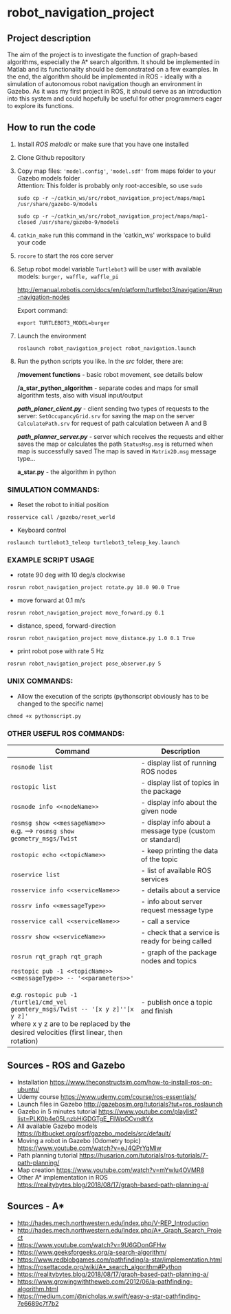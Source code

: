 # robot_navigation_project

## Project description
The aim of the project is to investigate the function of graph-based algorithms, 
especially the A* search algorithm. It should be implemented in Matlab and its functionality 
should be demonstrated on a few examples. In the end, the algorithm should be implemented in 
ROS - ideally with a simulation of autonomous robot navigation though an environment in Gazebo.
As it was my first project in ROS, it should serve as an introduction into this system
and could hopefully be useful for other programmers eager to explore its functions.

## How to run the code

1) Install *ROS melodic* or make sure that you have one installed

2) Clone Github repository

3) Copy map files: ```'model.config'```, ```'model.sdf'```
   from maps folder to your Gazebo models folder
   <br>Attention: This folder is probably only root-accesible, so use ```sudo```
   ```
   sudo cp -r ~/catkin_ws/src/robot_navigation_project/maps/map1 /usr/share/gazebo-9/models
   
   sudo cp -r ~/catkin_ws/src/robot_navigation_project/maps/map1-closed /usr/share/gazebo-9/models
   ```

4)  ```catkin_make```
 run this command in the 'catkin_ws' workspace to build your code

4) ```rocore```
    to start the ros core server

5) Setup robot model variable
   ```Turtlebot3``` will be user with available models: ```burger, waffle, waffle_pi```
   
   http://emanual.robotis.com/docs/en/platform/turtlebot3/navigation/#run-navigation-nodes
   
	Export command:
      ``` 
      export TURTLEBOT3_MODEL=burger 
      ```
	
6) Launch the environment
      ```
      roslaunch robot_navigation_project robot_navigation.launch
      ```

7) Run the python scripts you like. In the *src* folder, there are:

   **/movement functions** - basic robot movement, see details below

   **/a_star_python_algorithm** - separate codes and maps for small algorithm tests, also with visual input/output

   ***path_planer_client.py*** - client sending two types of requests to the server: 
				```SetOccupancyGrid.srv``` for saving the map on the server
				```CalculatePath.srv``` for request of path calculation between A and B
   
   ***path_planner_server.py*** - server which receives the requests and either saves the map or calculates the path
				``StatusMsg.msg`` is returned when map is successfully saved
				The map is saved in ``Matrix2D.msg`` message type...
        
   ****a_star.py**** - the algorithm in python

### SIMULATION COMMANDS:
- Reset the robot to initial position
```
rosservice call /gazebo/reset_world
``` 
- Keyboard control
```
roslaunch turtlebot3_teleop turtlebot3_teleop_key.launch
```

### EXAMPLE SCRIPT USAGE
- rotate 90 deg with 10 deg/s clockwise
```
rosrun robot_navigation_project rotate.py 10.0 90.0 True
```	 
- move forward at 0.1 m/s
```
rosrun robot_navigation_project move_forward.py 0.1		 
```
 - distance, speed, forward-direction
```
rosrun robot_navigation_project move_distance.py 1.0 0.1 True   
```
- print robot pose with rate 5 Hz
```
rosrun robot_navigation_project pose_observer.py 5
```



### UNIX COMMANDS:
- Allow the execution of the scripts (pythonscript obviously has to be changed to the specific name)
```
chmod +x pythonscript.py
``` 

### OTHER USEFUL ROS COMMANDS:
Command | Description
------------ | -------------
```rosnode list```   			| - display list of running ROS nodes <br>
```rostopic list```  			|- display list of topics in the package<br>
```rosnode info <<nodeName>> ```     | - display info about the given node<br>
```rosmsg show <<messageName>>``` <br>e.g. --> ```rosmsg show geometry_msgs/Twist```   | - display info about a message type (custom or standard)<br>
```rostopic echo <<topicName>>```     |- keep printing the data of the topic<br>
```roservice list```               |- list of available ROS services<br>
```rosservice info <<serviceName>>``` |- details about a service<br>
```rossrv info <<messageType>>```     |- info about server request message type<br>
```rosservice call <<serviceName>>``` |- call a service<br>
```rossrv show <<serviceName>>```	|- check that a service is ready for being called<br>
```rosrun rqt_graph rqt_graph```  |- graph of the package nodes and topics<br>
```rostopic pub -1 <<topicName>> <<messageType>> -- '<<parameters>>'``` <br><br>*e.g.*  ```rostopic pub -1 /turtle1/cmd_vel geomtery_msgs/Twist -- '[x y z]''[x y z]'``` <br>where x y z are to be replaced by the desired velocities (first linear, then rotation)<br>| - publish once a topic and finish<br>
        

 ## Sources - ROS and Gazebo
- Installation https://www.theconstructsim.com/how-to-install-ros-on-ubuntu/ 
- Udemy course https://www.udemy.com/course/ros-essentials/ 
- Launch files in Gazebo http://gazebosim.org/tutorials?tut=ros_roslaunch
- Gazebo in 5 minutes tutorial https://www.youtube.com/playlist?list=PLK0b4e05LnzbHiGDGTgE_FIWpOCvndtYx
- All available Gazebo models https://bitbucket.org/osrf/gazebo_models/src/default/
- Moving a robot in Gazebo (Odometry topic) https://www.youtube.com/watch?v=eJ4QPrYqMlw
- Path planning tutorial https://husarion.com/tutorials/ros-tutorials/7-path-planning/
- Map creation  https://www.youtube.com/watch?v=mYwIu4OVMR8
- Other A* implementation in ROS https://realitybytes.blog/2018/08/17/graph-based-path-planning-a/

## Sources - A*
- http://hades.mech.northwestern.edu/index.php/V-REP_Introduction
- http://hades.mech.northwestern.edu/index.php/A*_Graph_Search_Project
- https://www.youtube.com/watch?v=9U6GDonGFHw
- https://www.geeksforgeeks.org/a-search-algorithm/
- https://www.redblobgames.com/pathfinding/a-star/implementation.html
- https://rosettacode.org/wiki/A*_search_algorithm#Python
- https://realitybytes.blog/2018/08/17/graph-based-path-planning-a/
- https://www.growingwiththeweb.com/2012/06/a-pathfinding-algorithm.html
- https://medium.com/@nicholas.w.swift/easy-a-star-pathfinding-7e6689c7f7b2
